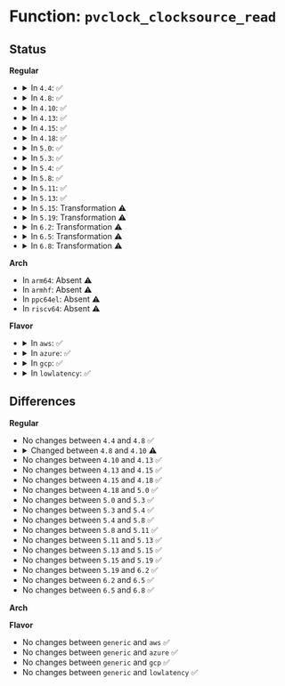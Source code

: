 # Function: <code>pvclock_clocksource_read</code>

## Status
<b>Regular</b>
<ul>
<li>
<details>
<summary>In <code>4.4</code>: ✅</summary>

```c
cycle_t pvclock_clocksource_read(struct pvclock_vcpu_time_info *src);
```

**Collision:** Unique Global

**Inline:** No

**Transformation:** False

**Instances:**

```
In arch/x86/kernel/pvclock.c (ffffffff81065190)
Location: arch/x86/kernel/pvclock.c:74
Inline: False
Direct callers:
  - arch/x86/xen/time.c:xen_pvclock_gtod_notify
  - arch/x86/xen/time.c:xen_clocksource_get_cycles
  - arch/x86/kernel/kvmclock.c:kvm_clock_get_cycles
  - arch/x86/kernel/kvmclock.c:kvm_sched_clock_read
  - arch/x86/kernel/kvmclock.c:kvmclock_init
  - arch/x86/kernel/pvclock.c:pvclock_read_wallclock
```
**Symbols:**

```
ffffffff81065190-ffffffff81065258: pvclock_clocksource_read (STB_GLOBAL)
```
</details>
</li>
<li>
<details>
<summary>In <code>4.8</code>: ✅</summary>

```c
cycle_t pvclock_clocksource_read(struct pvclock_vcpu_time_info *src);
```

**Collision:** Unique Global

**Inline:** No

**Transformation:** False

**Instances:**

```
In arch/x86/kernel/pvclock.c (ffffffff81064f20)
Location: arch/x86/kernel/pvclock.c:74
Inline: False
Direct callers:
  - arch/x86/xen/time.c:xen_pvclock_gtod_notify
  - arch/x86/xen/time.c:xen_pvclock_gtod_notify
  - arch/x86/xen/time.c:xen_clocksource_get_cycles
  - arch/x86/kernel/kvmclock.c:kvmclock_init
  - arch/x86/kernel/kvmclock.c:kvm_sched_clock_read
  - arch/x86/kernel/kvmclock.c:kvm_clock_get_cycles
  - arch/x86/kernel/pvclock.c:pvclock_read_wallclock
```
**Symbols:**

```
ffffffff81064f20-ffffffff81064fd0: pvclock_clocksource_read (STB_GLOBAL)
```
</details>
</li>
<li>
<details>
<summary>In <code>4.10</code>: ✅</summary>

```c
u64 pvclock_clocksource_read(struct pvclock_vcpu_time_info *src);
```

**Collision:** Unique Global

**Inline:** No

**Transformation:** False

**Instances:**

```
In arch/x86/kernel/pvclock.c (ffffffff81068450)
Location: arch/x86/kernel/pvclock.c:74
Inline: False
Direct callers:
  - arch/x86/xen/time.c:xen_pvclock_gtod_notify
  - arch/x86/xen/time.c:xen_pvclock_gtod_notify
  - arch/x86/xen/time.c:xen_clocksource_get_cycles
  - arch/x86/kernel/kvmclock.c:kvmclock_init
  - arch/x86/kernel/kvmclock.c:kvm_sched_clock_read
  - arch/x86/kernel/kvmclock.c:kvm_clock_get_cycles
  - arch/x86/kernel/pvclock.c:pvclock_read_wallclock
```
**Symbols:**

```
ffffffff81068450-ffffffff81068500: pvclock_clocksource_read (STB_GLOBAL)
```
</details>
</li>
<li>
<details>
<summary>In <code>4.13</code>: ✅</summary>

```c
u64 pvclock_clocksource_read(struct pvclock_vcpu_time_info *src);
```

**Collision:** Unique Global

**Inline:** No

**Transformation:** False

**Instances:**

```
In arch/x86/kernel/pvclock.c (ffffffff81067780)
Location: arch/x86/kernel/pvclock.c:76
Inline: False
Direct callers:
  - arch/x86/xen/time.c:xen_pvclock_gtod_notify
  - arch/x86/xen/time.c:xen_pvclock_gtod_notify
  - arch/x86/xen/time.c:xen_clocksource_get_cycles
  - arch/x86/kernel/kvmclock.c:kvmclock_init
  - arch/x86/kernel/kvmclock.c:kvm_sched_clock_read
  - arch/x86/kernel/kvmclock.c:kvm_clock_get_cycles
  - arch/x86/kernel/pvclock.c:pvclock_read_wallclock
```
**Symbols:**

```
ffffffff81067780-ffffffff81067830: pvclock_clocksource_read (STB_GLOBAL)
```
</details>
</li>
<li>
<details>
<summary>In <code>4.15</code>: ✅</summary>

```c
u64 pvclock_clocksource_read(struct pvclock_vcpu_time_info *src);
```

**Collision:** Unique Global

**Inline:** No

**Transformation:** False

**Instances:**

```
In arch/x86/kernel/pvclock.c (ffffffff8106b9e0)
Location: arch/x86/kernel/pvclock.c:78
Inline: False
Direct callers:
  - arch/x86/xen/time.c:xen_pvclock_gtod_notify
  - arch/x86/xen/time.c:xen_pvclock_gtod_notify
  - arch/x86/xen/time.c:xen_clocksource_get_cycles
  - arch/x86/kernel/kvmclock.c:kvmclock_init
  - arch/x86/kernel/kvmclock.c:kvm_sched_clock_read
  - arch/x86/kernel/kvmclock.c:kvm_clock_get_cycles
  - arch/x86/kernel/pvclock.c:pvclock_read_wallclock
```
**Symbols:**

```
ffffffff8106b9e0-ffffffff8106ba90: pvclock_clocksource_read (STB_GLOBAL)
```
</details>
</li>
<li>
<details>
<summary>In <code>4.18</code>: ✅</summary>

```c
u64 pvclock_clocksource_read(struct pvclock_vcpu_time_info *src);
```

**Collision:** Unique Global

**Inline:** No

**Transformation:** False

**Instances:**

```
In arch/x86/kernel/pvclock.c (ffffffff8106e670)
Location: arch/x86/kernel/pvclock.c:78
Inline: False
Direct callers:
  - arch/x86/xen/time.c:xen_vcpuop_set_next_event
  - arch/x86/xen/time.c:xen_pvclock_gtod_notify
  - arch/x86/xen/time.c:xen_pvclock_gtod_notify
  - arch/x86/xen/time.c:xen_clocksource_get_cycles
  - arch/x86/kernel/kvmclock.c:kvmclock_init
  - arch/x86/kernel/kvmclock.c:kvm_sched_clock_read
  - arch/x86/kernel/kvmclock.c:kvm_clock_get_cycles
  - arch/x86/kernel/pvclock.c:pvclock_read_wallclock
```
**Symbols:**

```
ffffffff8106e670-ffffffff8106e72e: pvclock_clocksource_read (STB_GLOBAL)
```
</details>
</li>
<li>
<details>
<summary>In <code>5.0</code>: ✅</summary>

```c
u64 pvclock_clocksource_read(struct pvclock_vcpu_time_info *src);
```

**Collision:** Unique Global

**Inline:** No

**Transformation:** False

**Instances:**

```
In arch/x86/kernel/pvclock.c (ffffffff81074690)
Location: arch/x86/kernel/pvclock.c:78
Inline: False
Direct callers:
  - arch/x86/xen/time.c:xen_hvm_init_time_ops
  - arch/x86/xen/time.c:xen_init_time_ops
  - arch/x86/xen/time.c:xen_restore_time_memory_area
  - arch/x86/xen/time.c:xen_save_time_memory_area
  - arch/x86/xen/time.c:xen_vcpuop_set_next_event
  - arch/x86/xen/time.c:xen_pvclock_gtod_notify
  - arch/x86/xen/time.c:xen_pvclock_gtod_notify
  - arch/x86/xen/time.c:xen_sched_clock
  - arch/x86/xen/time.c:xen_clocksource_get_cycles
  - arch/x86/kernel/kvmclock.c:kvmclock_init
  - arch/x86/kernel/kvmclock.c:kvm_sched_clock_read
  - arch/x86/kernel/kvmclock.c:kvm_clock_get_cycles
  - arch/x86/kernel/pvclock.c:pvclock_read_wallclock
```
**Symbols:**

```
ffffffff81074690-ffffffff8107474e: pvclock_clocksource_read (STB_GLOBAL)
```
</details>
</li>
<li>
<details>
<summary>In <code>5.3</code>: ✅</summary>

```c
u64 pvclock_clocksource_read(struct pvclock_vcpu_time_info *src);
```

**Collision:** Unique Global

**Inline:** No

**Transformation:** False

**Instances:**

```
In arch/x86/kernel/pvclock.c (ffffffff810781f0)
Location: arch/x86/kernel/pvclock.c:67
Inline: False
Direct callers:
  - arch/x86/xen/time.c:xen_hvm_init_time_ops
  - arch/x86/xen/time.c:xen_init_time_ops
  - arch/x86/xen/time.c:xen_restore_time_memory_area
  - arch/x86/xen/time.c:xen_save_time_memory_area
  - arch/x86/xen/time.c:xen_vcpuop_set_next_event
  - arch/x86/xen/time.c:xen_pvclock_gtod_notify
  - arch/x86/xen/time.c:xen_pvclock_gtod_notify
  - arch/x86/xen/time.c:xen_sched_clock
  - arch/x86/xen/time.c:xen_clocksource_get_cycles
  - arch/x86/kernel/kvmclock.c:kvmclock_init
  - arch/x86/kernel/kvmclock.c:kvm_sched_clock_read
  - arch/x86/kernel/kvmclock.c:kvm_clock_get_cycles
  - arch/x86/kernel/pvclock.c:pvclock_read_wallclock
```
**Symbols:**

```
ffffffff810781f0-ffffffff810782ab: pvclock_clocksource_read (STB_GLOBAL)
```
</details>
</li>
<li>
<details>
<summary>In <code>5.4</code>: ✅</summary>

```c
u64 pvclock_clocksource_read(struct pvclock_vcpu_time_info *src);
```

**Collision:** Unique Global

**Inline:** No

**Transformation:** False

**Instances:**

```
In arch/x86/kernel/pvclock.c (ffffffff81079260)
Location: arch/x86/kernel/pvclock.c:67
Inline: False
Direct callers:
  - arch/x86/xen/time.c:xen_hvm_init_time_ops
  - arch/x86/xen/time.c:xen_init_time_ops
  - arch/x86/xen/time.c:xen_restore_time_memory_area
  - arch/x86/xen/time.c:xen_save_time_memory_area
  - arch/x86/xen/time.c:xen_pvclock_gtod_notify
  - arch/x86/xen/time.c:xen_pvclock_gtod_notify
  - arch/x86/xen/time.c:xen_sched_clock
  - arch/x86/xen/time.c:xen_clocksource_get_cycles
  - arch/x86/kernel/kvmclock.c:kvmclock_init
  - arch/x86/kernel/kvmclock.c:kvm_sched_clock_read
  - arch/x86/kernel/kvmclock.c:kvm_clock_get_cycles
  - arch/x86/kernel/pvclock.c:pvclock_read_wallclock
```
**Symbols:**

```
ffffffff81079260-ffffffff8107931b: pvclock_clocksource_read (STB_GLOBAL)
```
</details>
</li>
<li>
<details>
<summary>In <code>5.8</code>: ✅</summary>

```c
u64 pvclock_clocksource_read(struct pvclock_vcpu_time_info *src);
```

**Collision:** Unique Global

**Inline:** No

**Transformation:** False

**Instances:**

```
In arch/x86/kernel/pvclock.c (ffffffff81080540)
Location: arch/x86/kernel/pvclock.c:67
Inline: False
Direct callers:
  - arch/x86/xen/time.c:xen_restore_time_memory_area
  - arch/x86/xen/time.c:xen_save_time_memory_area
  - arch/x86/xen/time.c:xen_vcpuop_set_next_event
  - arch/x86/xen/time.c:xen_pvclock_gtod_notify
  - arch/x86/xen/time.c:xen_pvclock_gtod_notify
  - arch/x86/xen/time.c:xen_sched_clock
  - arch/x86/xen/time.c:xen_clocksource_get_cycles
  - arch/x86/kernel/kvmclock.c:kvmclock_init
  - arch/x86/kernel/kvmclock.c:kvm_sched_clock_read
  - arch/x86/kernel/kvmclock.c:kvm_clock_get_cycles
  - arch/x86/kernel/pvclock.c:pvclock_read_wallclock
```
**Symbols:**

```
ffffffff81080540-ffffffff810805fe: pvclock_clocksource_read (STB_GLOBAL)
```
</details>
</li>
<li>
<details>
<summary>In <code>5.11</code>: ✅</summary>

```c
u64 pvclock_clocksource_read(struct pvclock_vcpu_time_info *src);
```

**Collision:** Unique Global

**Inline:** No

**Transformation:** False

**Instances:**

```
In arch/x86/kernel/pvclock.c (ffffffff81080150)
Location: arch/x86/kernel/pvclock.c:67
Inline: False
Direct callers:
  - arch/x86/xen/time.c:xen_restore_time_memory_area
  - arch/x86/xen/time.c:xen_save_time_memory_area
  - arch/x86/xen/time.c:xen_vcpuop_set_next_event
  - arch/x86/xen/time.c:xen_pvclock_gtod_notify
  - arch/x86/xen/time.c:xen_pvclock_gtod_notify
  - arch/x86/xen/time.c:xen_sched_clock
  - arch/x86/xen/time.c:xen_clocksource_get_cycles
  - arch/x86/kernel/kvmclock.c:kvmclock_init
  - arch/x86/kernel/kvmclock.c:kvm_sched_clock_read
  - arch/x86/kernel/kvmclock.c:kvm_clock_get_cycles
  - arch/x86/kernel/pvclock.c:pvclock_read_wallclock
```
**Symbols:**

```
ffffffff81080150-ffffffff8108020e: pvclock_clocksource_read (STB_GLOBAL)
```
</details>
</li>
<li>
<details>
<summary>In <code>5.13</code>: ✅</summary>

```c
u64 pvclock_clocksource_read(struct pvclock_vcpu_time_info *src);
```

**Collision:** Unique Global

**Inline:** No

**Transformation:** False

**Instances:**

```
In arch/x86/kernel/pvclock.c (ffffffff81080fe0)
Location: arch/x86/kernel/pvclock.c:67
Inline: False
Direct callers:
  - arch/x86/xen/time.c:xen_restore_time_memory_area
  - arch/x86/xen/time.c:xen_save_time_memory_area
  - arch/x86/xen/time.c:xen_vcpuop_set_next_event
  - arch/x86/xen/time.c:xen_pvclock_gtod_notify
  - arch/x86/xen/time.c:xen_pvclock_gtod_notify
  - arch/x86/xen/time.c:xen_sched_clock
  - arch/x86/xen/time.c:xen_clocksource_get_cycles
  - arch/x86/kernel/kvmclock.c:kvmclock_init
  - arch/x86/kernel/kvmclock.c:kvm_sched_clock_read
  - arch/x86/kernel/kvmclock.c:kvm_clock_get_cycles
  - arch/x86/kernel/pvclock.c:pvclock_read_wallclock
```
**Symbols:**

```
ffffffff81080fe0-ffffffff810810a1: pvclock_clocksource_read (STB_GLOBAL)
```
</details>
</li>
<li>
<details>
<summary>In <code>5.15</code>: Transformation ⚠️</summary>

```c
u64 pvclock_clocksource_read(struct pvclock_vcpu_time_info *src);
```

**Collision:** Unique Global

**Inline:** No

**Transformation:** True

**Instances:**

```
In arch/x86/kernel/pvclock.c (0)
Location: arch/x86/kernel/pvclock.c:67
Inline: False
Direct callers:
  - arch/x86/xen/time.c:xen_restore_time_memory_area
  - arch/x86/xen/time.c:xen_save_time_memory_area
  - arch/x86/xen/time.c:xen_vcpuop_set_next_event
  - arch/x86/xen/time.c:xen_timerop_set_next_event
  - arch/x86/xen/time.c:xen_pvclock_gtod_notify
  - arch/x86/xen/time.c:xen_pvclock_gtod_notify
  - arch/x86/xen/time.c:xen_sched_clock
  - arch/x86/xen/time.c:xen_clocksource_get_cycles
  - arch/x86/kernel/kvmclock.c:kvmclock_init
  - arch/x86/kernel/kvmclock.c:kvm_sched_clock_read
  - arch/x86/kernel/kvmclock.c:kvm_clock_get_cycles
  - arch/x86/kernel/pvclock.c:pvclock_read_wallclock
```
**Symbols:**

```
ffffffff81c9f258-ffffffff81c9f2a4: pvclock_clocksource_read.cold (STB_LOCAL)
ffffffff8108ff70-ffffffff8109004b: pvclock_clocksource_read (STB_GLOBAL)
```
</details>
</li>
<li>
<details>
<summary>In <code>5.19</code>: Transformation ⚠️</summary>

```c
u64 pvclock_clocksource_read(struct pvclock_vcpu_time_info *src);
```

**Collision:** Unique Global

**Inline:** No

**Transformation:** True

**Instances:**

```
In arch/x86/kernel/pvclock.c (0)
Location: arch/x86/kernel/pvclock.c:67
Inline: False
Direct callers:
  - arch/x86/xen/time.c:xen_restore_time_memory_area
  - arch/x86/xen/time.c:xen_save_time_memory_area
  - arch/x86/xen/time.c:xen_vcpuop_set_next_event
  - arch/x86/xen/time.c:xen_timerop_set_next_event
  - arch/x86/xen/time.c:xen_pvclock_gtod_notify
  - arch/x86/xen/time.c:xen_pvclock_gtod_notify
  - arch/x86/xen/time.c:xen_sched_clock
  - arch/x86/xen/time.c:xen_clocksource_get_cycles
  - arch/x86/kernel/kvmclock.c:kvmclock_init
  - arch/x86/kernel/kvmclock.c:kvm_sched_clock_read
  - arch/x86/kernel/kvmclock.c:kvm_clock_get_cycles
  - arch/x86/kernel/pvclock.c:pvclock_read_wallclock
```
**Symbols:**

```
ffffffff81e4e99e-ffffffff81e4e9ea: pvclock_clocksource_read.cold (STB_LOCAL)
ffffffff810a0ec0-ffffffff810a0fa7: pvclock_clocksource_read (STB_GLOBAL)
```
</details>
</li>
<li>
<details>
<summary>In <code>6.2</code>: Transformation ⚠️</summary>

```c
u64 pvclock_clocksource_read(struct pvclock_vcpu_time_info *src);
```

**Collision:** Unique Global

**Inline:** No

**Transformation:** True

**Instances:**

```
In arch/x86/kernel/pvclock.c (0)
Location: arch/x86/kernel/pvclock.c:67
Inline: False
Direct callers:
  - arch/x86/xen/time.c:xen_hvm_init_time_ops
  - arch/x86/xen/time.c:xen_init_time_ops
  - arch/x86/xen/time.c:xen_restore_time_memory_area
  - arch/x86/xen/time.c:xen_save_time_memory_area
  - arch/x86/xen/time.c:xen_vcpuop_set_next_event
  - arch/x86/xen/time.c:xen_timerop_set_next_event
  - arch/x86/xen/time.c:xen_pvclock_gtod_notify
  - arch/x86/xen/time.c:xen_pvclock_gtod_notify
  - arch/x86/xen/time.c:xen_sched_clock
  - arch/x86/xen/time.c:xen_clocksource_get_cycles
  - arch/x86/kernel/kvmclock.c:kvmclock_init
  - arch/x86/kernel/kvmclock.c:kvm_sched_clock_read
  - arch/x86/kernel/kvmclock.c:kvm_clock_get_cycles
  - arch/x86/kernel/pvclock.c:pvclock_read_wallclock
```
**Symbols:**

```
ffffffff82054519-ffffffff82054565: pvclock_clocksource_read.cold (STB_LOCAL)
ffffffff810b8d30-ffffffff810b8e17: pvclock_clocksource_read (STB_GLOBAL)
```
</details>
</li>
<li>
<details>
<summary>In <code>6.5</code>: Transformation ⚠️</summary>

```c
u64 pvclock_clocksource_read(struct pvclock_vcpu_time_info *src);
```

**Collision:** Unique Global

**Inline:** No

**Transformation:** True

**Instances:**

```
In arch/x86/kernel/pvclock.c (0)
Location: arch/x86/kernel/pvclock.c:113
Inline: False
Direct callers:
  - arch/x86/xen/time.c:xen_hvm_init_time_ops
  - arch/x86/xen/time.c:xen_init_time_ops
  - arch/x86/xen/time.c:xen_restore_time_memory_area
  - arch/x86/xen/time.c:xen_save_time_memory_area
  - arch/x86/xen/time.c:xen_vcpuop_set_next_event
  - arch/x86/xen/time.c:xen_timerop_set_next_event
  - arch/x86/xen/time.c:xen_pvclock_gtod_notify
  - arch/x86/xen/time.c:xen_pvclock_gtod_notify
  - arch/x86/xen/time.c:xen_clocksource_get_cycles
  - arch/x86/kernel/pvclock.c:pvclock_read_wallclock
```
**Symbols:**

```
ffffffff820d2b0a-ffffffff820d2b56: pvclock_clocksource_read.cold (STB_LOCAL)
ffffffff810bbf00-ffffffff810bbfe4: pvclock_clocksource_read (STB_GLOBAL)
```
</details>
</li>
<li>
<details>
<summary>In <code>6.8</code>: Transformation ⚠️</summary>

```c
u64 pvclock_clocksource_read(struct pvclock_vcpu_time_info *src);
```

**Collision:** Unique Global

**Inline:** No

**Transformation:** True

**Instances:**

```
In arch/x86/kernel/pvclock.c (0)
Location: arch/x86/kernel/pvclock.c:113
Inline: False
Direct callers:
  - arch/x86/xen/time.c:xen_hvm_init_time_ops
  - arch/x86/xen/time.c:xen_init_time_ops
  - arch/x86/xen/time.c:xen_restore_time_memory_area
  - arch/x86/xen/time.c:xen_save_time_memory_area
  - arch/x86/xen/time.c:xen_vcpuop_set_next_event
  - arch/x86/xen/time.c:xen_timerop_set_next_event
  - arch/x86/xen/time.c:xen_pvclock_gtod_notify
  - arch/x86/xen/time.c:xen_pvclock_gtod_notify
  - arch/x86/xen/time.c:xen_clocksource_get_cycles
  - arch/x86/kernel/pvclock.c:pvclock_read_wallclock
```
**Symbols:**

```
ffffffff821ad96c-ffffffff821ad9b8: pvclock_clocksource_read.cold (STB_LOCAL)
ffffffff810c3080-ffffffff810c3164: pvclock_clocksource_read (STB_GLOBAL)
```
</details>
</li>
</ul>
<b>Arch</b>
<ul>
<li>
In <code>arm64</code>: Absent ⚠️
</li>
<li>
In <code>armhf</code>: Absent ⚠️
</li>
<li>
In <code>ppc64el</code>: Absent ⚠️
</li>
<li>
In <code>riscv64</code>: Absent ⚠️
</li>
</ul>
<b>Flavor</b>
<ul>
<li>
<details>
<summary>In <code>aws</code>: ✅</summary>

```c
u64 pvclock_clocksource_read(struct pvclock_vcpu_time_info *src);
```

**Collision:** Unique Global

**Inline:** No

**Transformation:** False

**Instances:**

```
In arch/x86/kernel/pvclock.c (ffffffff81078260)
Location: arch/x86/kernel/pvclock.c:67
Inline: False
Direct callers:
  - arch/x86/xen/time.c:xen_hvm_init_time_ops
  - arch/x86/xen/time.c:xen_init_time_ops
  - arch/x86/xen/time.c:xen_restore_time_memory_area
  - arch/x86/xen/time.c:xen_save_time_memory_area
  - arch/x86/xen/time.c:xen_pvclock_gtod_notify
  - arch/x86/xen/time.c:xen_pvclock_gtod_notify
  - arch/x86/xen/time.c:xen_sched_clock
  - arch/x86/xen/time.c:xen_clocksource_get_cycles
  - arch/x86/kernel/kvmclock.c:kvmclock_init
  - arch/x86/kernel/kvmclock.c:kvm_sched_clock_read
  - arch/x86/kernel/kvmclock.c:kvm_clock_get_cycles
  - arch/x86/kernel/pvclock.c:pvclock_read_wallclock
```
**Symbols:**

```
ffffffff81078260-ffffffff8107831b: pvclock_clocksource_read (STB_GLOBAL)
```
</details>
</li>
<li>
<details>
<summary>In <code>azure</code>: ✅</summary>

```c
u64 pvclock_clocksource_read(struct pvclock_vcpu_time_info *src);
```

**Collision:** Unique Global

**Inline:** No

**Transformation:** False

**Instances:**

```
In arch/x86/kernel/pvclock.c (ffffffff81067b10)
Location: arch/x86/kernel/pvclock.c:67
Inline: False
Direct callers:
  - arch/x86/kernel/kvmclock.c:kvmclock_init
  - arch/x86/kernel/kvmclock.c:kvm_sched_clock_read
  - arch/x86/kernel/kvmclock.c:kvm_clock_get_cycles
  - arch/x86/kernel/pvclock.c:pvclock_read_wallclock
```
**Symbols:**

```
ffffffff81067b10-ffffffff81067bcb: pvclock_clocksource_read (STB_GLOBAL)
```
</details>
</li>
<li>
<details>
<summary>In <code>gcp</code>: ✅</summary>

```c
u64 pvclock_clocksource_read(struct pvclock_vcpu_time_info *src);
```

**Collision:** Unique Global

**Inline:** No

**Transformation:** False

**Instances:**

```
In arch/x86/kernel/pvclock.c (ffffffff81078210)
Location: arch/x86/kernel/pvclock.c:67
Inline: False
Direct callers:
  - arch/x86/xen/time.c:xen_hvm_init_time_ops
  - arch/x86/xen/time.c:xen_init_time_ops
  - arch/x86/xen/time.c:xen_restore_time_memory_area
  - arch/x86/xen/time.c:xen_save_time_memory_area
  - arch/x86/xen/time.c:xen_pvclock_gtod_notify
  - arch/x86/xen/time.c:xen_pvclock_gtod_notify
  - arch/x86/xen/time.c:xen_sched_clock
  - arch/x86/xen/time.c:xen_clocksource_get_cycles
  - arch/x86/kernel/kvmclock.c:kvmclock_init
  - arch/x86/kernel/kvmclock.c:kvm_sched_clock_read
  - arch/x86/kernel/kvmclock.c:kvm_clock_get_cycles
  - arch/x86/kernel/pvclock.c:pvclock_read_wallclock
```
**Symbols:**

```
ffffffff81078210-ffffffff810782cb: pvclock_clocksource_read (STB_GLOBAL)
```
</details>
</li>
<li>
<details>
<summary>In <code>lowlatency</code>: ✅</summary>

```c
u64 pvclock_clocksource_read(struct pvclock_vcpu_time_info *src);
```

**Collision:** Unique Global

**Inline:** No

**Transformation:** False

**Instances:**

```
In arch/x86/kernel/pvclock.c (ffffffff8107a310)
Location: arch/x86/kernel/pvclock.c:67
Inline: False
Direct callers:
  - arch/x86/xen/time.c:xen_clocksource_read
  - arch/x86/kernel/kvmclock.c:kvm_clock_read
  - arch/x86/kernel/pvclock.c:pvclock_read_wallclock
```
**Symbols:**

```
ffffffff8107a310-ffffffff8107a3cb: pvclock_clocksource_read (STB_GLOBAL)
```
</details>
</li>
</ul>

## Differences
<b>Regular</b>
<ul>
<li>
No changes between <code>4.4</code> and <code>4.8</code> ✅
</li>
<li>
<details>
<summary>Changed between <code>4.8</code> and <code>4.10</code> ⚠️</summary>
<ul>
<li>
<b>Return type changed. </b>
<code>cycle_t</code> ➡️ <code>u64</code>
</li>
</ul>
</details>
</li>
<li>
No changes between <code>4.10</code> and <code>4.13</code> ✅
</li>
<li>
No changes between <code>4.13</code> and <code>4.15</code> ✅
</li>
<li>
No changes between <code>4.15</code> and <code>4.18</code> ✅
</li>
<li>
No changes between <code>4.18</code> and <code>5.0</code> ✅
</li>
<li>
No changes between <code>5.0</code> and <code>5.3</code> ✅
</li>
<li>
No changes between <code>5.3</code> and <code>5.4</code> ✅
</li>
<li>
No changes between <code>5.4</code> and <code>5.8</code> ✅
</li>
<li>
No changes between <code>5.8</code> and <code>5.11</code> ✅
</li>
<li>
No changes between <code>5.11</code> and <code>5.13</code> ✅
</li>
<li>
No changes between <code>5.13</code> and <code>5.15</code> ✅
</li>
<li>
No changes between <code>5.15</code> and <code>5.19</code> ✅
</li>
<li>
No changes between <code>5.19</code> and <code>6.2</code> ✅
</li>
<li>
No changes between <code>6.2</code> and <code>6.5</code> ✅
</li>
<li>
No changes between <code>6.5</code> and <code>6.8</code> ✅
</li>
</ul>
<b>Arch</b>
<ul>
</ul>
<b>Flavor</b>
<ul>
<li>
No changes between <code>generic</code> and <code>aws</code> ✅
</li>
<li>
No changes between <code>generic</code> and <code>azure</code> ✅
</li>
<li>
No changes between <code>generic</code> and <code>gcp</code> ✅
</li>
<li>
No changes between <code>generic</code> and <code>lowlatency</code> ✅
</li>
</ul>
